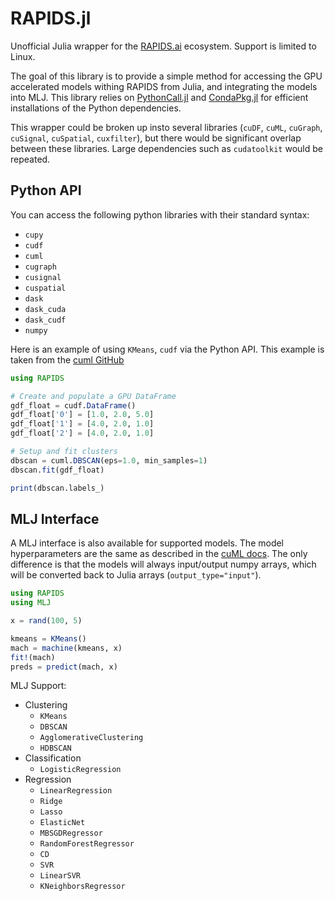 # RAPIDS.jl
Unofficial Julia wrapper for the [RAPIDS.ai](https://rapids.ai/index.html) ecosystem. Support is limited to Linux.

The goal of this library is to provide a simple method for accessing the GPU accelerated models withing RAPIDS from Julia, and integrating the models into MLJ. This library relies on [PythonCall.jl](https://github.com/cjdoris/PythonCall.jl) and [CondaPkg.jl](https://github.com/cjdoris/CondaPkg.jl) for efficient installations of the Python dependencies. 

This wrapper could be broken up insto several libraries (`cuDF`, `cuML`, `cuGraph`, `cuSignal`, `cuSpatial`, `cuxfilter`), but there would be significant overlap between these libraries. Large dependencies such as `cudatoolkit` would be repeated.

## Python API

You can access the following python libraries with their standard syntax:
- `cupy`
- `cudf`
- `cuml`
- `cugraph`
- `cusignal`
- `cuspatial`
- `dask`
- `dask_cuda`
- `dask_cudf`
- `numpy`

Here is an example of using `KMeans`, `cudf` via the Python API. This example is taken from the [cuml GitHub](https://github.com/rapidsai/cuml)

```julia
using RAPIDS

# Create and populate a GPU DataFrame
gdf_float = cudf.DataFrame()
gdf_float['0'] = [1.0, 2.0, 5.0]
gdf_float['1'] = [4.0, 2.0, 1.0]
gdf_float['2'] = [4.0, 2.0, 1.0]

# Setup and fit clusters
dbscan = cuml.DBSCAN(eps=1.0, min_samples=1)
dbscan.fit(gdf_float)

print(dbscan.labels_)
```

## MLJ Interface

A MLJ interface is also available for supported models. The model hyperparameters are the same as described in the [cuML docs](https://docs.rapids.ai/api/cuml/stable/api.html). The only difference is that the models will always input/output numpy arrays, which will be converted back to Julia arrays (`output_type="input"`). 

```julia
using RAPIDS
using MLJ

x = rand(100, 5)

kmeans = KMeans()
mach = machine(kmeans, x)
fit!(mach)
preds = predict(mach, x)
```

MLJ Support:
- Clustering
    - `KMeans`
    - `DBSCAN`
    - `AgglomerativeClustering`
    - `HDBSCAN`
- Classification
    - `LogisticRegression`
- Regression
    - `LinearRegression`
    - `Ridge`
    - `Lasso`
    - `ElasticNet`
    - `MBSGDRegressor`
    - `RandomForestRegressor`
    - `CD`
    - `SVR`
    - `LinearSVR`
    - `KNeighborsRegressor`
